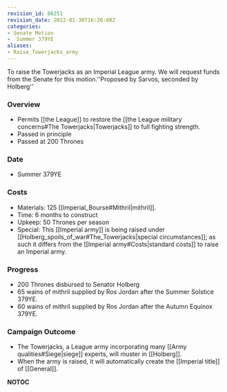 ```yaml
---
revision_id: 86251
revision_date: 2022-01-30T16:26:08Z
categories:
- Senate Motion
-  Summer 379YE
aliases:
- Raise_Towerjacks_army
---
```


To raise the Towerjacks as an Imperial League army. We will request funds from the Senate for this motion.''Proposed by Sarvos, seconded by Holberg'' 

### Overview
* Permits [[the League]] to restore the [[the League military concerns#The Towerjacks|Towerjacks]] to full fighting strength.
* Passed in principle
* Passed at 200 Thrones

### Date
* Summer 379YE

### Costs
* Materials: 125 [[Imperial_Bourse#Mithril|mithril]].
* Time: 6 months to construct
* Upkeep: 50 Thrones per season
* Special: This [[Imperial army]] is being raised under [[Holberg_spoils_of_war#The_Towerjacks|special circumstances]]; as such it differs from the [[Imperial army#Costs|standard costs]] to raise an Imperial army.

### Progress
* 200 Thrones disbursed to Senator Holberg
* 65 wains of mithril supplied by Ros Jordan after the Summer Solstice 379YE.
* 60 wains of mithril supplied by Ros Jordan after the Autumn Equinox 379YE.

### Campaign Outcome
* The Towerjacks, a League army incorporating many [[Army qualities#Siege|siege]] experts, will muster in [[Holberg]].
* When the army is raised, it will automatically create the [[Imperial title]] of [[General]].



__NOTOC__